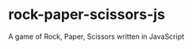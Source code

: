 rock-paper-scissors-js
======================

A game of Rock, Paper, Scissors written in JavaScript
